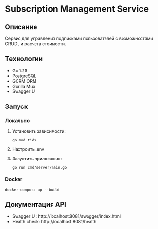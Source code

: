 # Subscription Management Service

## Описание
Сервис для управления подписками пользователей с возможностями CRUDL и расчета стоимости.

## Технологии
- Go 1.25
- PostgreSQL
- GORM ORM
- Gorilla Mux
- Swagger UI

## Запуск

### Локально
1. Установить зависимости:
   ```
   go mod tidy
   ```

2. Настроить .env

3. Запустить приложение:
   ```
   go run cmd/server/main.go
   ```

### Docker
```
docker-compose up --build
```

## Документация API
- Swagger UI: http://localhost:8081/swagger/index.html
- Health check: http://localhost:8081/health